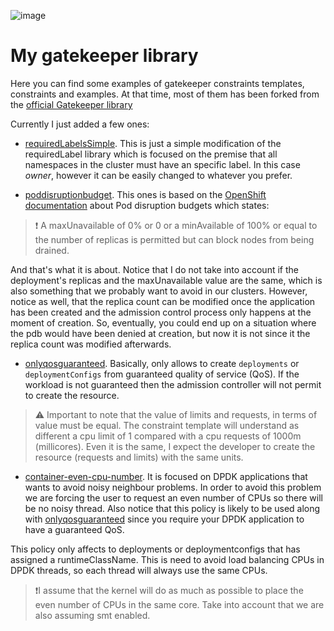 ![image](https://user-images.githubusercontent.com/11089989/114697755-92a81200-9d1e-11eb-8858-1b342e441522.png)
# My gatekeeper library 

Here you can find some examples of gatekeeper constraints templates, constraints and examples. At that time, most of them has been forked from the [official Gatekeeper library](https://github.com/open-policy-agent/gatekeeper-library/tree/master/library/general)

Currently I just added a few ones:

* [requiredLabelsSimple](https://github.com/alosadagrande/gatekeeper/tree/main/requiredLabelSimple). This is just a simple modification of the requiredLabel library which is focused on the premise that all namespaces in the cluster must have an specific label. In this case *owner*, however it can be easily changed to whatever you prefer.

* [poddisruptionbudget](https://github.com/alosadagrande/gatekeeper/tree/main/poddisruptionbudget). This ones is based on the [OpenShift documentation](https://docs.openshift.com/container-platform/4.6/post_installation_configuration/cluster-tasks.html#nodes-pods-configuring-pod-distruption-about_post-install-cluster-tasks) about Pod disruption budgets which states:

> ❗ A maxUnavailable of 0% or 0 or a minAvailable of 100% or equal to the number of replicas is permitted but can block nodes from being drained.

And that's what it is about. Notice that I do not take into account if the deployment's replicas and the maxUnavailable value are the same, which is also something that we probably want to avoid in our clusters. However, notice as well, that the replica count can be modified once the application has been created and the admission control process only happens at the moment of creation. So, eventually, you could end up on a situation where the pdb would have been denied at creation, but now it is not since it the replica count was modified afterwards.

* [onlyqosguaranteed](https://github.com/alosadagrande/gatekeeper/tree/main/onlyguaranteedqos). Basically, only allows to create `deployments` or `deploymentConfigs` from guaranteed quality of service (QoS). If the workload is not guaranteed then the admission controller will not permit to create the resource.

> :warning: Important to note that the value of limits and requests, in terms of value must be equal. The constraint template will understand as different a cpu limit of 1 compared with a cpu requests of 1000m (millicores). Even it is the same, I expect the developer to create the resource (requests and limits) with the same units.

* [container-even-cpu-number](https://github.com/alosadagrande/gatekeeper/tree/main/container-even-cpu-number). It is focused on DPDK applications that wants to avoid noisy neighbour problems. In order to avoid this problem we are forcing the user to request an even number of CPUs so there will be no noisy thread.  Also notice that this policy is likely to be used along with [onlyqosguaranteed](https://github.com/alosadagrande/gatekeeper/tree/main/onlyguaranteedqos) since you require your DPDK application to have a guaranteed QoS. 

This policy only affects to deployments or deploymentconfigs that has assigned a runtimeClassName. This is need to avoid load balancing CPUs in DPDK threads, so each thread will always use the same CPUs.

> ❗I assume that the kernel will do as much as possible to place the even number of CPUs in the same core. Take into account that we are also assuming smt enabled.

